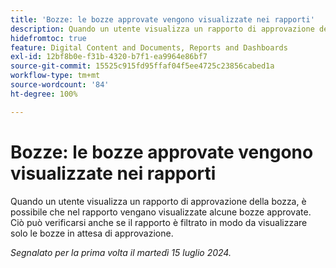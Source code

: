 ```yaml
---
title: 'Bozze: le bozze approvate vengono visualizzate nei rapporti'
description: Quando un utente visualizza un rapporto di approvazione della bozza, è possibile che nel rapporto vengano visualizzate alcune bozze approvate. Ciò può verificarsi anche se il rapporto è filtrato in modo da visualizzare solo le bozze in attesa di approvazione.
hidefromtoc: true
feature: Digital Content and Documents, Reports and Dashboards
exl-id: 12bf8b0e-f31b-4320-b7f1-ea9964e86bf7
source-git-commit: 15525c915fd95ffaf04f5ee4725c23856cabed1a
workflow-type: tm+mt
source-wordcount: '84'
ht-degree: 100%

---
```


# Bozze: le bozze approvate vengono visualizzate nei rapporti

<!--

>[!NOTE]
>
>This issue has been closed because it is not an issue.
-->

Quando un utente visualizza un rapporto di approvazione della bozza, è possibile che nel rapporto vengano visualizzate alcune bozze approvate. Ciò può verificarsi anche se il rapporto è filtrato in modo da visualizzare solo le bozze in attesa di approvazione.

_Segnalato per la prima volta il martedì 15 luglio 2024._

